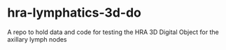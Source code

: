 # hra-lymphatics-3d-do
 A repo to hold data and code for testing the HRA 3D Digital Object for the axillary lymph nodes
